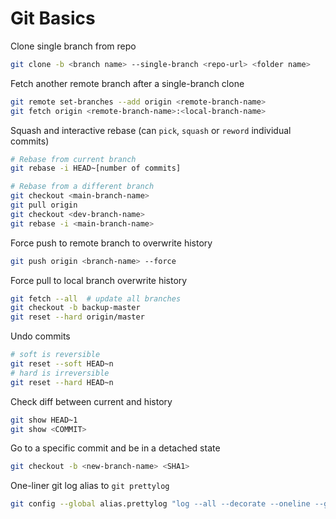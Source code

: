 # Git Basics

Clone single branch from repo

```bash
git clone -b <branch name> --single-branch <repo-url> <folder name>
```

Fetch another remote branch after a single-branch clone

```bash
git remote set-branches --add origin <remote-branch-name>
git fetch origin <remote-branch-name>:<local-branch-name>
```

Squash and interactive rebase (can `pick`, `squash` or `reword` individual commits)

```bash
# Rebase from current branch
git rebase -i HEAD~[number of commits]

# Rebase from a different branch
git checkout <main-branch-name>
git pull origin
git checkout <dev-branch-name>
git rebase -i <main-branch-name>
```

Force push to remote branch to overwrite history

```bash
git push origin <branch-name> --force
```

Force pull to local branch overwrite history

```bash
git fetch --all  # update all branches
git checkout -b backup-master
git reset --hard origin/master
```

Undo commits

```bash
# soft is reversible
git reset --soft HEAD~n
# hard is irreversible
git reset --hard HEAD~n
```

Check diff between current and history

```bash
git show HEAD~1
git show <COMMIT>
```

Go to a specific commit and be in a detached state

```bash
git checkout -b <new-branch-name> <SHA1>
```

One-liner git log alias to `git prettylog`

```bash
git config --global alias.prettylog "log --all --decorate --oneline --graph"
```